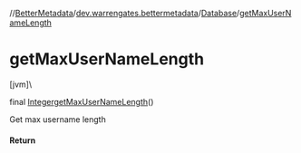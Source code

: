 //[BetterMetadata](../../../index.md)/[dev.warrengates.bettermetadata](../index.md)/[Database](index.md)/[getMaxUserNameLength](get-max-user-name-length.md)

# getMaxUserNameLength

[jvm]\

final [Integer](https://docs.oracle.com/javase/8/docs/api/java/lang/Integer.html)[getMaxUserNameLength](get-max-user-name-length.md)()

Get max username length

#### Return
